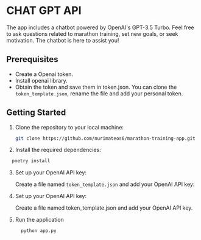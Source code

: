 # CHAT GPT API


The app includes a chatbot powered by OpenAI's GPT-3.5 Turbo. Feel free to ask questions related to marathon training, set new goals, or seek motivation. The chatbot is here to assist you!

## Prerequisites

- Create a Openai token. 
- Install openai library.
- Obtain the token and save them in token.json. You can clone the `token_template.json`, rename the file and add your personal token.
## Getting Started

1. Clone the repository to your local machine:

   ```bash
   git clone https://github.com/nurimateos6/marathon-training-app.git

2. Install the required dependencies:
 ```bash
   poetry install
```
3. Set up your OpenAI API key:

   Create a file named `token_template.json` and add your OpenAI API key:


4. Set up your OpenAI API key:

   Create a file named token_template.json and add your OpenAI API key.


5. Run the application
    ```bash
      python app.py
   ```